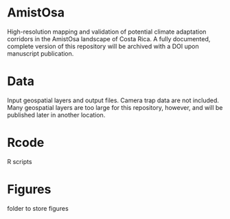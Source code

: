 # AmistOsa
High-resolution mapping and validation of potential climate adaptation corridors in the AmistOsa landscape of Costa Rica. A fully documented, complete version of this repository will be archived with a DOI upon manuscript publication.

# Data
Input geospatial layers and output files. Camera trap data are not included. Many geospatial layers are too large for this repository, however, and will be published later in another location.

# Rcode
R scripts

# Figures
folder to store figures
